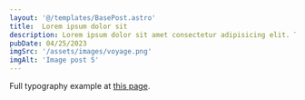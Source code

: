 ```yaml
---
layout: '@/templates/BasePost.astro'
title:  Lorem ipsum dolor sit
description: Lorem ipsum dolor sit amet consectetur adipisicing elit. Tenetur vero esse non molestias eos excepturi.
pubDate: 04/25/2023
imgSrc: '/assets/images/voyage.png'
imgAlt: 'Image post 5'
---
```


Full typography example at [this page](../sixth-post/).
